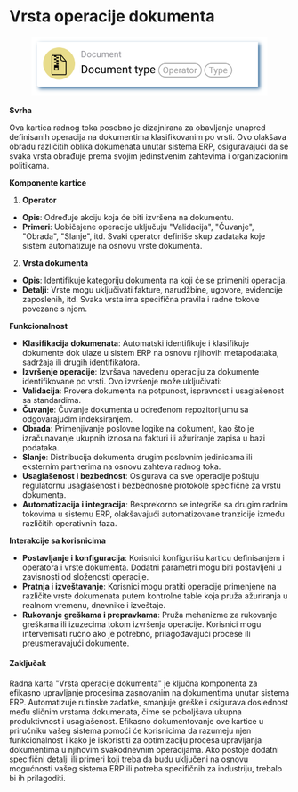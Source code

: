 # Vrsta operacije dokumenta

<figure><img src="../../../.gitbook/assets/userlmn_5cc120c265b7a237929e829ce781b452.png" alt=""><figcaption></figcaption></figure>

**Svrha**

Ova kartica radnog toka posebno je dizajnirana za obavljanje unapred definisanih operacija na dokumentima klasifikovanim po vrsti. Ovo olakšava obradu različitih oblika dokumenata unutar sistema ERP, osiguravajući da se svaka vrsta obrađuje prema svojim jedinstvenim zahtevima i organizacionim politikama.

**Komponente kartice**

1. **Operator**
* **Opis**: Određuje akciju koja će biti izvršena na dokumentu.
* **Primeri**: Uobičajene operacije uključuju "Validacija", "Čuvanje", "Obrada", "Slanje", itd. Svaki operator definiše skup zadataka koje sistem automatizuje na osnovu vrste dokumenta.
2. **Vrsta dokumenta**
* **Opis**: Identifikuje kategoriju dokumenta na koji će se primeniti operacija.
* **Detalji**: Vrste mogu uključivati fakture, narudžbine, ugovore, evidencije zaposlenih, itd. Svaka vrsta ima specifična pravila i radne tokove povezane s njom.

**Funkcionalnost**

* **Klasifikacija dokumenata**: Automatski identifikuje i klasifikuje dokumente dok ulaze u sistem ERP na osnovu njihovih metapodataka, sadržaja ili drugih identifikatora.
* **Izvršenje operacije**: Izvršava navedenu operaciju za dokumente identifikovane po vrsti. Ovo izvršenje može uključivati:
* **Validacija**: Provera dokumenta na potpunost, ispravnost i usaglašenost sa standardima.
* **Čuvanje**: Čuvanje dokumenta u određenom repozitorijumu sa odgovarajućim indeksiranjem.
* **Obrada**: Primenjivanje poslovne logike na dokument, kao što je izračunavanje ukupnih iznosa na fakturi ili ažuriranje zapisa u bazi podataka.
* **Slanje**: Distribucija dokumenta drugim poslovnim jedinicama ili eksternim partnerima na osnovu zahteva radnog toka.
* **Usaglašenost i bezbednost**: Osigurava da sve operacije poštuju regulatornu usaglašenost i bezbednosne protokole specifične za vrstu dokumenta.
* **Automatizacija i integracija**: Besprekorno se integriše sa drugim radnim tokovima u sistemu ERP, olakšavajući automatizovane tranzicije između različitih operativnih faza.

**Interakcije sa korisnicima**

* **Postavljanje i konfiguracija**: Korisnici konfigurišu karticu definisanjem i operatora i vrste dokumenta. Dodatni parametri mogu biti postavljeni u zavisnosti od složenosti operacije.
* **Pratnja i izveštavanje**: Korisnici mogu pratiti operacije primenjene na različite vrste dokumenata putem kontrolne table koja pruža ažuriranja u realnom vremenu, dnevnike i izveštaje.
* **Rukovanje greškama i prepravkama**: Pruža mehanizme za rukovanje greškama ili izuzecima tokom izvršenja operacije. Korisnici mogu intervenisati ručno ako je potrebno, prilagođavajući procese ili preusmeravajući dokumente.

#### Zaključak

Radna karta "Vrsta operacije dokumenta" je ključna komponenta za efikasno upravljanje procesima zasnovanim na dokumentima unutar sistema ERP. Automatizuje rutinske zadatke, smanjuje greške i osigurava doslednost među sličnim vrstama dokumenata, čime se poboljšava ukupna produktivnost i usaglašenost. Efikasno dokumentovanje ove kartice u priručniku vašeg sistema pomoći će korisnicima da razumeju njen funkcionalnost i kako je iskoristiti za optimizaciju procesa upravljanja dokumentima u njihovim svakodnevnim operacijama. Ako postoje dodatni specifični detalji ili primeri koji treba da budu uključeni na osnovu mogućnosti vašeg sistema ERP ili potreba specifičnih za industriju, trebalo bi ih prilagoditi.
